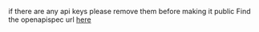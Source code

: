 if there are any api keys please remove them before making it public
Find the openapispec url [here](https://github.com/Sharukesh3/open-api-spec)